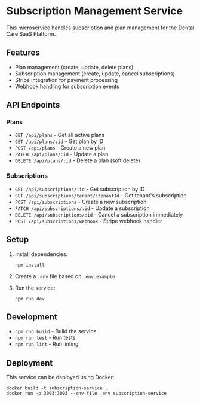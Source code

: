 # Subscription Management Service

This microservice handles subscription and plan management for the Dental Care SaaS Platform.

## Features

- Plan management (create, update, delete plans)
- Subscription management (create, update, cancel subscriptions)
- Stripe integration for payment processing
- Webhook handling for subscription events

## API Endpoints

### Plans

- `GET /api/plans` - Get all active plans
- `GET /api/plans/:id` - Get plan by ID
- `POST /api/plans` - Create a new plan
- `PATCH /api/plans/:id` - Update a plan
- `DELETE /api/plans/:id` - Delete a plan (soft delete)

### Subscriptions

- `GET /api/subscriptions/:id` - Get subscription by ID
- `GET /api/subscriptions/tenant/:tenantId` - Get tenant's subscription
- `POST /api/subscriptions` - Create a new subscription
- `PATCH /api/subscriptions/:id` - Update a subscription
- `DELETE /api/subscriptions/:id` - Cancel a subscription immediately
- `POST /api/subscriptions/webhook` - Stripe webhook handler

## Setup

1. Install dependencies:
   ```
   npm install
   ```

2. Create a `.env` file based on `.env.example`

3. Run the service:
   ```
   npm run dev
   ```

## Development

- `npm run build` - Build the service
- `npm run test` - Run tests
- `npm run lint` - Run linting

## Deployment

This service can be deployed using Docker:

```
docker build -t subscription-service .
docker run -p 3003:3003 --env-file .env subscription-service
``` 